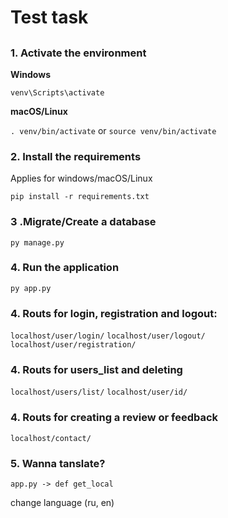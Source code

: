 # Test task

## 

### 

### 1. Activate the environment
          
**Windows** 

```venv\Scripts\activate```
          
**macOS/Linux**

```. venv/bin/activate```
or
```source venv/bin/activate```

### 2. Install the requirements

Applies for windows/macOS/Linux

```pip install -r requirements.txt```

### 3 .Migrate/Create a database

```py manage.py```

### 4. Run the application 

```py app.py```

### 4. Routs for login, registration and logout:

`localhost/user/login/`
`localhost/user/logout/`
`localhost/user/registration/`

### 4. Routs for users_list and deleting

`localhost/users/list/`
`localhost/user/id/`

### 4. Routs for creating a review or feedback

`localhost/contact/`

### 5. Wanna tanslate?

`app.py -> def get_local`

change language (ru, en)






